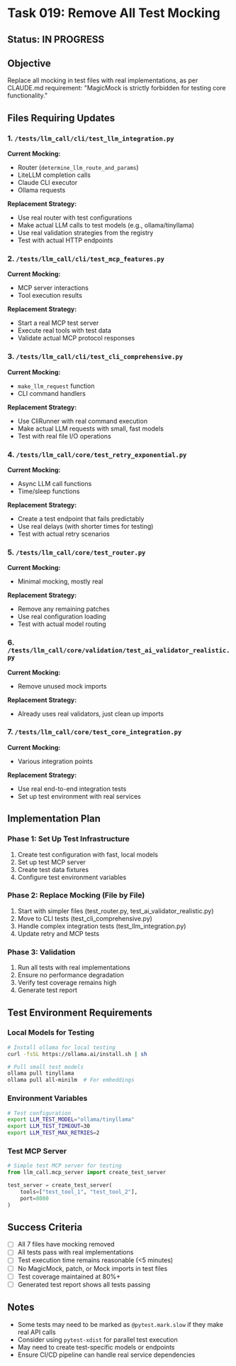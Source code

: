 # Task 019: Remove All Test Mocking

## Status: IN PROGRESS

## Objective
Replace all mocking in test files with real implementations, as per CLAUDE.md requirement: "MagicMock is strictly forbidden for testing core functionality."

## Files Requiring Updates

### 1. `/tests/llm_call/cli/test_llm_integration.py`
**Current Mocking:**
- Router (`determine_llm_route_and_params`)
- LiteLLM completion calls
- Claude CLI executor
- Ollama requests

**Replacement Strategy:**
- Use real router with test configurations
- Make actual LLM calls to test models (e.g., ollama/tinyllama)
- Use real validation strategies from the registry
- Test with actual HTTP endpoints

### 2. `/tests/llm_call/cli/test_mcp_features.py`
**Current Mocking:**
- MCP server interactions
- Tool execution results

**Replacement Strategy:**
- Start a real MCP test server
- Execute real tools with test data
- Validate actual MCP protocol responses

### 3. `/tests/llm_call/cli/test_cli_comprehensive.py`
**Current Mocking:**
- `make_llm_request` function
- CLI command handlers

**Replacement Strategy:**
- Use CliRunner with real command execution
- Make actual LLM requests with small, fast models
- Test with real file I/O operations

### 4. `/tests/llm_call/core/test_retry_exponential.py`
**Current Mocking:**
- Async LLM call functions
- Time/sleep functions

**Replacement Strategy:**
- Create a test endpoint that fails predictably
- Use real delays (with shorter times for testing)
- Test with actual retry scenarios

### 5. `/tests/llm_call/core/test_router.py`
**Current Mocking:**
- Minimal mocking, mostly real

**Replacement Strategy:**
- Remove any remaining patches
- Use real configuration loading
- Test with actual model routing

### 6. `/tests/llm_call/core/validation/test_ai_validator_realistic.py`
**Current Mocking:**
- Remove unused mock imports

**Replacement Strategy:**
- Already uses real validators, just clean up imports

### 7. `/tests/llm_call/core/test_core_integration.py`
**Current Mocking:**
- Various integration points

**Replacement Strategy:**
- Use real end-to-end integration tests
- Set up test environment with real services

## Implementation Plan

### Phase 1: Set Up Test Infrastructure
1. Create test configuration with fast, local models
2. Set up test MCP server
3. Create test data fixtures
4. Configure test environment variables

### Phase 2: Replace Mocking (File by File)
1. Start with simpler files (test_router.py, test_ai_validator_realistic.py)
2. Move to CLI tests (test_cli_comprehensive.py)
3. Handle complex integration tests (test_llm_integration.py)
4. Update retry and MCP tests

### Phase 3: Validation
1. Run all tests with real implementations
2. Ensure no performance degradation
3. Verify test coverage remains high
4. Generate test report

## Test Environment Requirements

### Local Models for Testing
```bash
# Install ollama for local testing
curl -fsSL https://ollama.ai/install.sh | sh

# Pull small test models
ollama pull tinyllama
ollama pull all-minilm  # For embeddings
```

### Environment Variables
```bash
# Test configuration
export LLM_TEST_MODEL="ollama/tinyllama"
export LLM_TEST_TIMEOUT=30
export LLM_TEST_MAX_RETRIES=2
```

### Test MCP Server
```python
# Simple test MCP server for testing
from llm_call.mcp_server import create_test_server

test_server = create_test_server(
    tools=["test_tool_1", "test_tool_2"],
    port=8080
)
```

## Success Criteria
- [ ] All 7 files have mocking removed
- [ ] All tests pass with real implementations
- [ ] Test execution time remains reasonable (<5 minutes)
- [ ] No MagicMock, patch, or Mock imports in test files
- [ ] Test coverage maintained at 80%+
- [ ] Generated test report shows all tests passing

## Notes
- Some tests may need to be marked as `@pytest.mark.slow` if they make real API calls
- Consider using `pytest-xdist` for parallel test execution
- May need to create test-specific models or endpoints
- Ensure CI/CD pipeline can handle real service dependencies